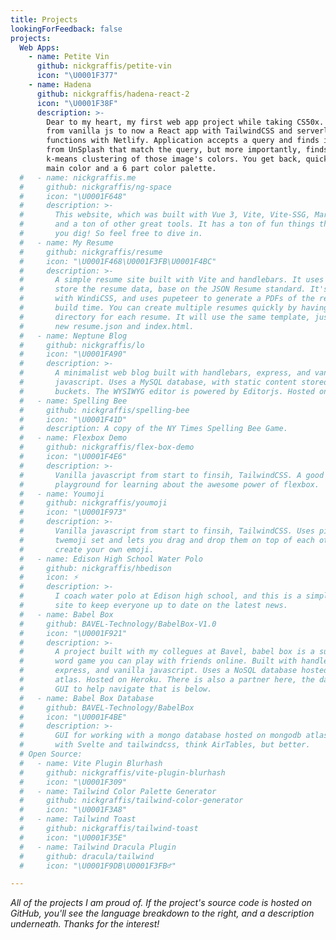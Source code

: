 ```yaml
---
title: Projects
lookingForFeedback: false
projects:
  Web Apps:
    - name: Petite Vin
      github: nickgraffis/petite-vin
      icon: "\U0001F377"
    - name: Hadena
      github: nickgraffis/hadena-react-2
      icon: "\U0001F38F"
      description: >-
        Dear to my heart, my first web app project while taking CS50x. It went
        from vanilla js to now a React app with TailwindCSS and serverless
        functions with Netlify. Application accepts a query and finds images
        from UnSplash that match the query, but more importantly, finds the
        k-means clustering of those image's colors. You get back, quickly, the
        main color and a 6 part color palette.
  #   - name: nickgraffis.me
  #     github: nickgraffis/ng-space
  #     icon: "\U0001F648"
  #     description: >-
  #       This website, which was built with Vue 3, Vite, Vite-SSG, Markdown-it,
  #       and a ton of other great tools. It has a ton of fun things the deeper
  #       you dig! So feel free to dive in.
  #   - name: My Resume
  #     github: nickgraffis/resume
  #     icon: "\U0001F468\U0001F3FB‍\U0001F4BC"
  #     description: >-
  #       A simple resume site built with Vite and handlebars. It uses JSON to
  #       store the resume data, base on the JSON Resume standard. It's styled
  #       with WindiCSS, and uses pupeteer to generate a PDFs of the resume's at
  #       build time. You can create multiple resumes quickly by having a new
  #       directory for each resume. It will use the same template, just add in a
  #       new resume.json and index.html.
  #   - name: Neptune Blog
  #     github: nickgraffis/lo
  #     icon: "\U0001FA90"
  #     description: >-
  #       A minimalist web blog built with handlebars, express, and vanilla
  #       javascript. Uses a MySQL database, with static content stored in s3
  #       buckets. The WYSIWYG editor is powered by Editorjs. Hosted on Heroku.
  #   - name: Spelling Bee
  #     github: nickgraffis/spelling-bee
  #     icon: "\U0001F41D"
  #     description: A copy of the NY Times Spelling Bee Game.
  #   - name: Flexbox Demo
  #     github: nickgraffis/flex-box-demo
  #     icon: "\U0001F4E6"
  #     description: >-
  #       Vanilla javascript from start to finsih, TailwindCSS. A good visual
  #       playground for learning about the awesome power of flexbox.
  #   - name: Youmoji
  #     github: nickgraffis/youmoji
  #     icon: "\U0001F973"
  #     description: >-
  #       Vanilla javascript from start to finsih, TailwindCSS. Uses pieces of the
  #       twemoji set and lets you drag and drop them on top of each other to
  #       create your own emoji.
  #   - name: Edison High School Water Polo
  #     github: nickgraffis/hbedison
  #     icon: ⚡️
  #     description: >-
  #       I coach water polo at Edison high school, and this is a simple static
  #       site to keep everyone up to date on the latest news.
  #   - name: Babel Box
  #     github: BAVEL-Technology/BabelBox-V1.0
  #     icon: "\U0001F921"
  #     description: >-
  #       A project built with my collegues at Bavel, babel box is a super fun
  #       word game you can play with friends online. Built with handlebars,
  #       express, and vanilla javascript. Uses a NoSQL database hosted on mongodb
  #       atlas. Hosted on Heroku. There is also a partner here, the database and
  #       GUI to help navigate that is below.
  #   - name: Babel Box Database
  #     github: BAVEL-Technology/BabelBox
  #     icon: "\U0001F4BE"
  #     description: >-
  #       GUI for working with a mongo database hosted on mongodb atlas. Built
  #       with Svelte and tailwindcss, think AirTables, but better.
  # Open Source:
  #   - name: Vite Plugin Blurhash
  #     github: nickgraffis/vite-plugin-blurhash
  #     icon: "\U0001F309"
  #   - name: Tailwind Color Palette Generator
  #     github: nickgraffis/tailwind-color-generator
  #     icon: "\U0001F3A8"
  #   - name: Tailwind Toast
  #     github: nickgraffis/tailwind-toast
  #     icon: "\U0001F35E"
  #   - name: Tailwind Dracula Plugin
  #     github: dracula/tailwind
  #     icon: "\U0001F9DB\U0001F3FB‍♂️"

---
```


_All of the projects I am proud of. If the project's source code is hosted on GitHub, you'll see the language breakdown to the right, and a description underneath. Thanks for the interest!_

<ProjectsList :projects="frontmatter.projects" />